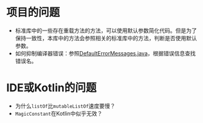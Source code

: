 # 项目的问题

* 标准库中的一些存在重载方法的方法，可以使用默认参数简化代码。但是为了保持一致性，本库中的方法会参照相关的标准库中的方法，判断是否使用默认参数。
* 如何抑制编译器错误：参照[DefaultErrorMessages.java]，根据错误信息查找错误名。

# IDE或Kotlin的问题

* 为什么`listOf`比`mutableListOf`速度要慢？
* `MagicConstant`在Kotlin中似乎无效？

[DefaultErrorMessages.java]: https://github.com/JetBrains/kotlin/blob/master/compiler/frontend/src/org/jetbrains/kotlin/diagnostics/rendering/DefaultErrorMessages.java
